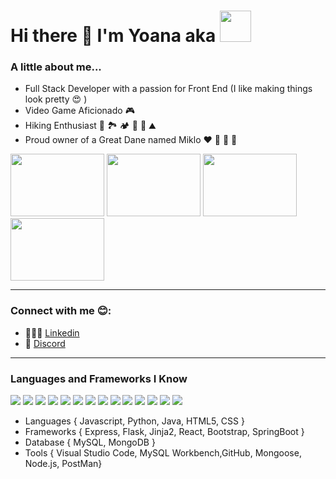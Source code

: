 # Hi there 👋  I'm Yoana aka <img src="https://media0.giphy.com/media/fxf3lL8C4vdswLFjTr/200.gif" width="50" >

### A little about me...
- Full Stack Developer with a passion for Front End (I like making things look pretty 😍 )
- Video Game Aficionado 🎮 
- Hiking Enthusiast 🥾 🏞️ 🏕 🧗 🚵 ⛰
- Proud owner of a Great Dane named Miklo ❤️ 🐾 🦴 🐶

<img src="https://cdn.dribbble.com/users/17707/screenshots/2413754/rrr.gif" width="150" height="100"> <img src="https://i.pinimg.com/originals/41/66/75/416675ec5caab078c055f8349865ceb6.gif" width="150" height="100"> <img src="https://c.tenor.com/PP6zU2pWyysAAAAM/hike-hiking.gif" width="150" height="100" > <img src="https://64.media.tumblr.com/3539c5d670340437f7ba915adb9ecf3b/tumblr_obile1SN7c1sjdho5o1_250.gifv" width="150" height="100" >

___

### Connect with me 😊:
- 👩🏻‍💼 [Linkedin](https://www.linkedin.com/in/yoana-franco-745416235/)
- 👾 [Discord](https://discord.com/channels/@Yoana_Franco#3019)
___
### Languages and Frameworks I Know
<img src="https://img.icons8.com/color/48/000000/python--v1.png"/> <img src="https://img.icons8.com/color/48/000000/java-coffee-cup-logo--v1.png"/> <img src="https://img.icons8.com/dusk/64/000000/javascript-logo.png"/> <img src="https://img.icons8.com/dusk/64/000000/html-5.png"/> <img src="https://img.icons8.com/dusk/64/000000/css3.png"/> <img src="https://img.icons8.com/ios/50/000000/flask.png"/> <img src="https://img.icons8.com/office/40/000000/react.png"/> <img src="https://img.icons8.com/color/48/000000/bootstrap.png"/> <img src="https://img.icons8.com/color/48/000000/mysql-logo.png"/> <img src="https://img.icons8.com/color/48/000000/mongodb.png"/> <img src="https://img.icons8.com/color/48/000000/visual-studio-code-2019.png"/> <img src="https://img.icons8.com/ios-glyphs/30/000000/github.png"/> <img src="https://img.icons8.com/fluency/48/000000/node-js.png"/> <img src="https://img.icons8.com/external-tal-revivo-shadow-tal-revivo/48/000000/external-postman-is-the-only-complete-api-development-environment-logo-shadow-tal-revivo.png"/>

- Languages { Javascript, Python, Java, HTML5, CSS }
- Frameworks { Express, Flask, Jinja2, React, Bootstrap, SpringBoot }
- Database { MySQL, MongoDB }
- Tools { Visual Studio Code, MySQL Workbench,GitHub, Mongoose, Node.js, PostMan}

<!--
**xm8925/xm8925** is a ✨ _special_ ✨ repository because its `README.md` (this file) appears on your GitHub profile.

Here are some ideas to get you started:

- 🔭 I’m currently working on ...
- 🌱 I’m currently learning ...
- 👯 I’m looking to collaborate on ...
- 🤔 I’m looking for help with ...
- 💬 Ask me about ...
- 📫 How to reach me: ...
- 😄 Pronouns: ...
- ⚡ Fun fact: ...
-->
